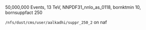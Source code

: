 50,000,000 Events, 13 TeV, NNPDF31_nnlo_as_0118, bornktmin 10, bornsuppfact 250

`/nfs/dust/cms/user/aalkadhi/suppr_250_2` on naf
